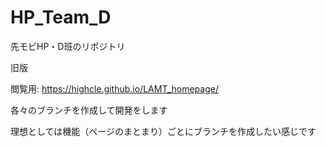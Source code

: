 # HP_Team_D
先モビHP・D班のリポジトリ

旧版

閲覧用: https://highcle.github.io/LAMT_homepage/

各々のブランチを作成して開発をします

理想としては機能（ページのまとまり）ごとにブランチを作成したい感じです
